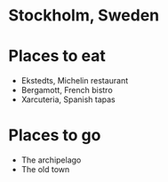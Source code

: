 # Stockholm, Sweden

# Places to eat
- Ekstedts, Michelin restaurant
- Bergamott, French bistro
- Xarcuteria, Spanish tapas 

# Places to go
- The archipelago
- The old town
